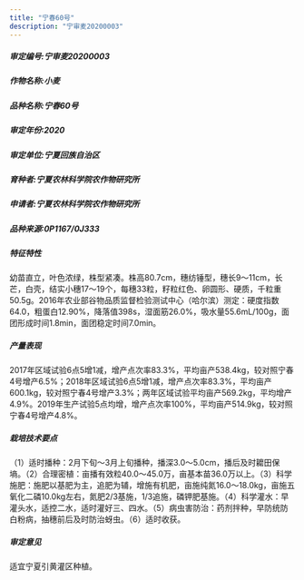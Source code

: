 ```yaml
---
title: "宁春60号"
description: "宁审麦20200003"
---
```

##### 审定编号:宁审麦20200003

##### 作物名称:小麦

##### 品种名称:宁春60号

##### 审定年份:2020

##### 审定单位:宁夏回族自治区

##### 育种者:宁夏农林科学院农作物研究所

##### 申请者:宁夏农林科学院农作物研究所

##### 品种来源:0P1167/0J333

##### 特征特性
幼苗直立，叶色浓绿，株型紧凑。株高80.7cm，穗纺锤型，穗长9～11cm，长芒，白壳，结实小穗17～19个，每穗33粒，籽粒红色、卵圆形、硬质，千粒重50.5g。2016年农业部谷物品质监督检验测试中心（哈尔滨）测定：硬度指数64.0，粗蛋白12.90%，降落值398s，湿面筋26.0%，吸水量55.6mL/100g，面团形成时间1.8min，面团稳定时间7.0min。

##### 产量表现
2017年区域试验6点5增1减，增产点次率83.3%，平均亩产538.4kg，较对照宁春4号增产6.5%；2018年区域试验6点5增1减，增产点次率83.3%，平均亩产600.1kg，较对照宁春4号增产3.3%；两年区域试验平均亩产569.2kg，平均增产4.9%。2019年生产试验5点均增，增产点次率100%，平均亩产514.9kg，较对照宁春4号增产4.8%。

##### 栽培技术要点
（1）适时播种：2月下旬～3月上旬播种，播深3.0～5.0cm，播后及时耱田保墒。（2）合理密植：亩播有效粒40.0～45.0万，亩基本苗36.0万以上。（3）科学施肥：施肥以基肥为主，追肥为辅，增施有机肥，亩施纯氮16.0～18.0kg，亩施五氧化二磷10.0kg左右，氮肥2/3基施，1/3追施，磷钾肥基施。（4）科学灌水：早灌头水，适控二水，适时灌好三、四水。（5）病虫害防治：药剂拌种，早防统防白粉病，抽穗前后及时防治蚜虫。（6）适时收获。

##### 审定意见
适宜宁夏引黄灌区种植。

